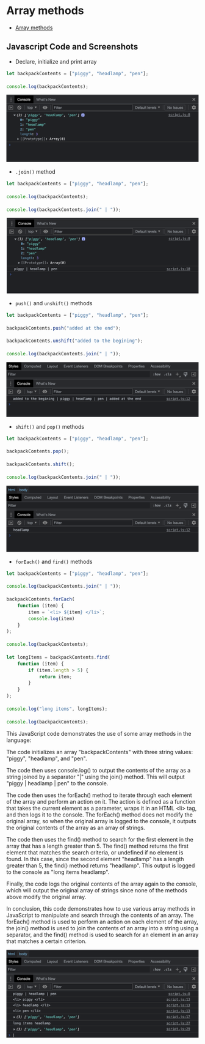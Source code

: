 # Array methods

- [Array methods](https://developer.mozilla.org/en-US/docs/Web/JavaScript/Reference/Global_Objects/Array#Instance_methods)

## Javascript Code and Screenshots

- Declare, initialize and print array

```javascript
let backpackContents = ["piggy", "headlamp", "pen"];

console.log(backpackContents);
```

![img](.images/image-2023-05-06-14-34-10.png)

- `.join()` method

```javascript
let backpackContents = ["piggy", "headlamp", "pen"];

console.log(backpackContents);

console.log(backpackContents.join(" | "));
```

![img](.images/image-2023-05-06-14-35-12.png)

- `push()` and `unshift()` methods

```javascript
let backpackContents = ["piggy", "headlamp", "pen"];

backpackContents.push("added at the end");

backpackContents.unshift("added to the begining");

console.log(backpackContents.join(" | "));
```

![img](.images/image-2023-05-06-15-16-43.png)

- `shift()` and `pop()` methods

```javascript
let backpackContents = ["piggy", "headlamp", "pen"];

backpackContents.pop();

backpackContents.shift();

console.log(backpackContents.join(" | "));
```

![img](.images/image-2023-05-06-15-25-38.png)

- `forEach()` and `find()` methods

```javascript
let backpackContents = ["piggy", "headlamp", "pen"];

console.log(backpackContents.join(" | "));

backpackContents.forEach(
    function (item) {
        item = `<li> ${item} </li>`;
        console.log(item)
    }
);

console.log(backpackContents);

let longItems = backpackContents.find(
    function (item) {
        if (item.length > 5) {
            return item;
        }
    }
);

console.log("long items", longItems);

console.log(backpackContents);
```

This JavaScript code demonstrates the use of some array methods in the language:

The code initializes an array "backpackContents" with three string values: "piggy", "headlamp", and "pen".

The code then uses console.log() to output the contents of the array as a string joined by a separator "|" using the join() method. This will output "piggy | headlamp | pen" to the console.

The code then uses the forEach() method to iterate through each element of the array and perform an action on it. The action is defined as a function that takes the current element as a parameter, wraps it in an HTML \<li\> tag, and then logs it to the console. The forEach() method does not modify the original array, so when the original array is logged to the console, it outputs the original contents of the array as an array of strings.

The code then uses the find() method to search for the first element in the array that has a length greater than 5. The find() method returns the first element that matches the search criteria, or undefined if no element is found. In this case, since the second element "headlamp" has a length greater than 5, the find() method returns "headlamp". This output is logged to the console as "long items headlamp".

Finally, the code logs the original contents of the array again to the console, which will output the original array of strings since none of the methods above modify the original array.

In conclusion, this code demonstrates how to use various array methods in JavaScript to manipulate and search through the contents of an array. The forEach() method is used to perform an action on each element of the array, the join() method is used to join the contents of an array into a string using a separator, and the find() method is used to search for an element in an array that matches a certain criterion.

![img](.images/image-2023-05-06-15-57-56.png)
